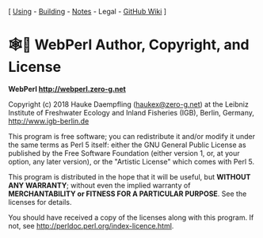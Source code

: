 
\[ [Using](using.html) -
[Building](building.html) -
[Notes](notes.html) -
Legal -
[GitHub Wiki](https://github.com/haukex/webperl/wiki) \]

🕸️🐪 WebPerl Author, Copyright, and License
=========================================


**WebPerl <http://webperl.zero-g.net>**

Copyright (c) 2018 Hauke Daempfling (haukex@zero-g.net)
at the Leibniz Institute of Freshwater Ecology and Inland Fisheries (IGB),
Berlin, Germany, <http://www.igb-berlin.de>

This program is free software; you can redistribute it and/or modify
it under the same terms as Perl 5 itself: either the GNU General Public
License as published by the Free Software Foundation (either version 1,
or, at your option, any later version), or the "Artistic License" which
comes with Perl 5.

This program is distributed in the hope that it will be useful, but
**WITHOUT ANY WARRANTY**; without even the implied warranty of
**MERCHANTABILITY or FITNESS FOR A PARTICULAR PURPOSE**.
See the licenses for details.

You should have received a copy of the licenses along with this program.
If not, see <http://perldoc.perl.org/index-licence.html>.

